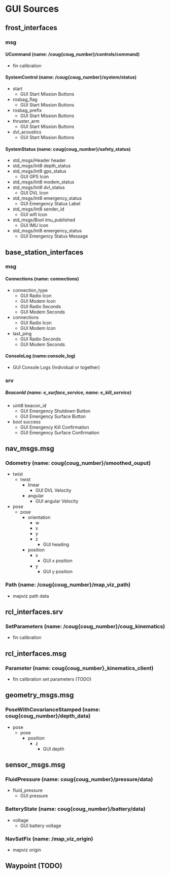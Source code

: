 # GUI Sources

## frost_interfaces
### msg

#### UCommand (name: /coug{coug_number}/controls/command)
- fin calibration

#### SystemControl (name: /coug{coug_number}/system/status)
- start
  - GUI Start Mission Buttons
- rosbag_flag
  - GUI Start Mission Buttons
- rosbag_prefix
  - GUI Start Mission Buttons
- thruster_arm
  - GUI Start Mission Buttons
- dvl_acoustics
  - GUI Start Mission Buttons

#### SystemStatus (name: coug{coug_number}/safety_status)
- std_msgs/Header header
- std_msgs/Int8 depth_status
- std_msgs/Int8 gps_status
  - GUI GPS Icon
- std_msgs/Int8 modem_status
- std_msgs/Int8 dvl_status
  - GUI DVL Icon
- std_msgs/Int8 emergency_status
  - GUI Emergency Status Label
- std_msgs/Int8 sender_id
  - GUI wifi Icon
- std_msgs/Bool imu_published
  - GUI IMU Icon
- std_msgs/Int8 emergency_status
  - GUI Emergency Status Message

## base_station_interfaces
### msg

#### Connections (name: connections)
- connection_type
  - GUI Radio Icon
  - GUI Modem Icon
  - GUI Radio Seconds
  - GUI Modem Seconds
- connections
  - GUI Radio Icon
  - GUI Modem Icon
- last_ping
  - GUI Radio Seconds
  - GUI Modem Seconds
#### ConsoleLog (name:console_log)
- GUI Console Logs (Individual or together)

### srv
##### BeaconId (name: e_surface_service, name: e_kill_service)
- uint8 beacon_id
  - GUI Emergency Shutdown Button
  - GUI Emergency Surface Button
- bool success
  - GUI Emergency Kill Confirmation
  - GUI Emergency Surface Confirmation

## nav_msgs.msg
### Odometry (name: coug{coug_number}/smoothed_ouput)
- twist
  - twist
    - linear
      - GUI DVL Velocity
    - angular
      - GUI angular Velocity
- pose
  - pose
    - orientation
      - w
      - x
      - y
      - z
        - GUI heading
    - position
      - x
        - GUI x position
      - y
        - GUI y position

### Path (name: /coug{coug_number}/map_viz_path)
- mapviz path data

## rcl_interfaces.srv
### SetParameters (name: /coug{coug_number}/coug_kinematics)
- fin calibration

## rcl_interfaces.msg
### Parameter (name: coug{coug_number}_kinematics_client)
- fin calibration set parameters (TODO)

## geometry_msgs.msg
### PoseWithCovarianceStamped (name: coug{coug_number}/depth_data)
- pose
  - pose
    - position
      - z
        - GUI depth

## sensor_msgs.msg
### FluidPressure (name: coug{coug_number}/pressure/data)
- fluid_pressure
  - GUI pressure

### BatteryState (name: coug{coug_number}/battery/data)
- voltage
  - GUI battery voltage
### NavSatFix (name: /map_viz_origin)
- mapviz origin 

## Waypoint (TODO)